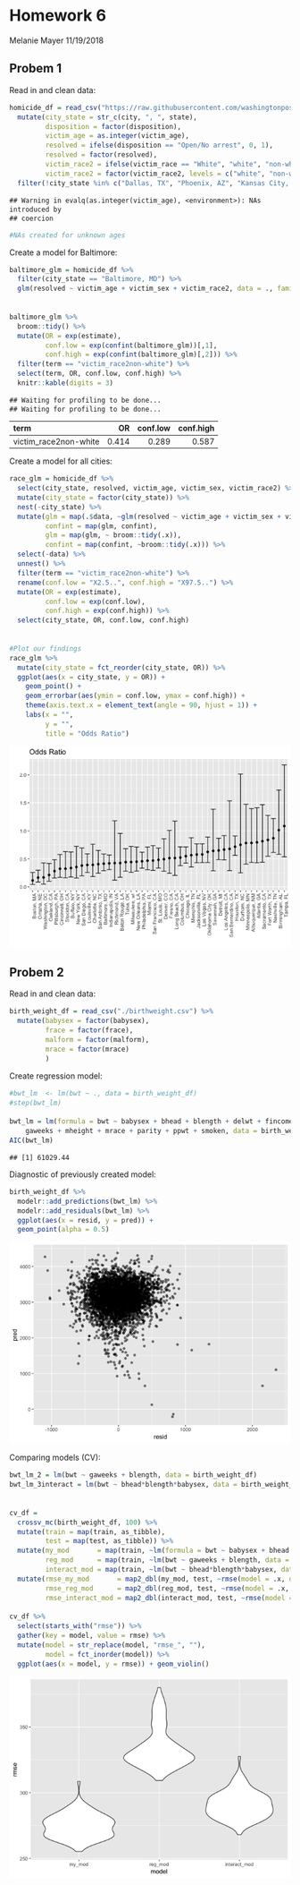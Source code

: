 Homework 6
================
Melanie Mayer
11/19/2018

Probem 1
--------

Read in and clean data:

``` r
homicide_df = read_csv("https://raw.githubusercontent.com/washingtonpost/data-homicides/master/homicide-data.csv") %>%
  mutate(city_state = str_c(city, ", ", state),
         disposition = factor(disposition),
         victim_age = as.integer(victim_age),
         resolved = ifelse(disposition == "Open/No arrest", 0, 1),
         resolved = factor(resolved),
         victim_race2 = ifelse(victim_race == "White", "white", "non-white"),
         victim_race2 = factor(victim_race2, levels = c("white", "non-white"))) %>%
  filter(!city_state %in% c("Dallas, TX", "Phoenix, AZ", "Kansas City, MO", "Tulsa, AL"))
```

    ## Warning in evalq(as.integer(victim_age), <environment>): NAs introduced by
    ## coercion

``` r
#NAs created for unknown ages
```

Create a model for Baltimore:

``` r
baltimore_glm = homicide_df %>%
  filter(city_state == "Baltimore, MD") %>%
  glm(resolved ~ victim_age + victim_sex + victim_race2, data = ., family = binomial())


baltimore_glm %>%
  broom::tidy() %>% 
  mutate(OR = exp(estimate),
         conf.low = exp(confint(baltimore_glm))[,1],
         conf.high = exp(confint(baltimore_glm)[,2])) %>%
  filter(term == "victim_race2non-white") %>%
  select(term, OR, conf.low, conf.high) %>% 
  knitr::kable(digits = 3)
```

    ## Waiting for profiling to be done...
    ## Waiting for profiling to be done...

| term                   |     OR|  conf.low|  conf.high|
|:-----------------------|------:|---------:|----------:|
| victim\_race2non-white |  0.414|     0.289|      0.587|

Create a model for all cities:

``` r
race_glm = homicide_df %>%
  select(city_state, resolved, victim_age, victim_sex, victim_race2) %>%
  mutate(city_state = factor(city_state)) %>%
  nest(-city_state) %>%
  mutate(glm = map(.$data, ~glm(resolved ~ victim_age + victim_sex + victim_race2, data = .x, family = binomial())),
         confint = map(glm, confint),
         glm = map(glm, ~ broom::tidy(.x)),
         confint = map(confint, ~broom::tidy(.x))) %>%
  select(-data) %>%
  unnest() %>%
  filter(term == "victim_race2non-white") %>%
  rename(conf.low = "X2.5..", conf.high = "X97.5..") %>%
  mutate(OR = exp(estimate),
         conf.low = exp(conf.low),
         conf.high = exp(conf.high)) %>%
  select(city_state, OR, conf.low, conf.high)


#Plot our findings
race_glm %>%
  mutate(city_state = fct_reorder(city_state, OR)) %>%
  ggplot(aes(x = city_state, y = OR)) +
    geom_point() + 
    geom_errorbar(aes(ymin = conf.low, ymax = conf.high)) +
    theme(axis.text.x = element_text(angle = 90, hjust = 1)) +
    labs(x = "",
         y = "",
         title = "Odds Ratio")
```

![](p8105_hw6_mm4963_files/figure-markdown_github/unnamed-chunk-3-1.png)

Probem 2
--------

Read in and clean data:

``` r
birth_weight_df = read_csv("./birthweight.csv") %>%
  mutate(babysex = factor(babysex),
         frace = factor(frace),
         malform = factor(malform),
         mrace = factor(mrace)
         )
```

Create regression model:

``` r
#bwt_lm  <- lm(bwt ~ ., data = birth_weight_df)
#step(bwt_lm)

bwt_lm = lm(formula = bwt ~ babysex + bhead + blength + delwt + fincome + 
    gaweeks + mheight + mrace + parity + ppwt + smoken, data = birth_weight_df)
AIC(bwt_lm)
```

    ## [1] 61029.44

Diagnostic of previously created model:

``` r
birth_weight_df %>%
  modelr::add_predictions(bwt_lm) %>%
  modelr::add_residuals(bwt_lm) %>%
  ggplot(aes(x = resid, y = pred)) + 
  geom_point(alpha = 0.5)
```

![](p8105_hw6_mm4963_files/figure-markdown_github/unnamed-chunk-6-1.png)

Comparing models (CV):

``` r
bwt_lm_2 = lm(bwt ~ gaweeks + blength, data = birth_weight_df)
bwt_lm_3interact = lm(bwt ~ bhead*blength*babysex, data = birth_weight_df)


cv_df = 
  crossv_mc(birth_weight_df, 100) %>% 
  mutate(train = map(train, as_tibble),
         test = map(test, as_tibble)) %>% 
  mutate(my_mod       = map(train, ~lm(formula = bwt ~ babysex + bhead + blength + delwt + fincome + gaweeks + mheight + mrace + parity + ppwt + smoken, data = .x)),
         reg_mod      = map(train, ~lm(bwt ~ gaweeks + blength, data = .x)),
         interact_mod = map(train, ~lm(bwt ~ bhead*blength*babysex, data = .x))) %>% 
  mutate(rmse_my_mod       = map2_dbl(my_mod, test, ~rmse(model = .x, data = .y)),
         rmse_reg_mod      = map2_dbl(reg_mod, test, ~rmse(model = .x, data = .y)),
         rmse_interact_mod = map2_dbl(interact_mod, test, ~rmse(model = .x, data = .y)))

cv_df %>% 
  select(starts_with("rmse")) %>% 
  gather(key = model, value = rmse) %>% 
  mutate(model = str_replace(model, "rmse_", ""),
         model = fct_inorder(model)) %>% 
  ggplot(aes(x = model, y = rmse)) + geom_violin()
```

![](p8105_hw6_mm4963_files/figure-markdown_github/unnamed-chunk-7-1.png)
